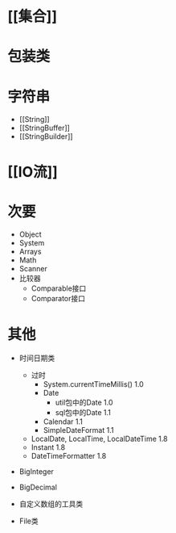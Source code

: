 
# [[集合]]

# 包装类

# 字符串

- [[String]]
- [[StringBuffer]]
- [[StringBuilder]]

# [[IO流]]

# 次要

- Object
- System
- Arrays
- Math
- Scanner
- 比较器
	- Comparable接口
	- Comparator接口

# 其他

- 时间日期类
	- 过时
		- System.currentTimeMillis() 1.0
		- Date
			- util包中的Date 1.0
			- sql包中的Date 1.1
		- Calendar 1.1
		- SimpleDateFormat 1.1
	- LocalDate, LocalTime, LocalDateTime 1.8
	- Instant 1.8
	- DateTimeFormatter 1.8

- BigInteger
- BigDecimal

- 自定义数组的工具类
- File类


